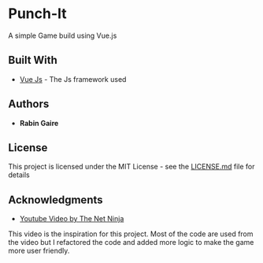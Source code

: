 # Punch-It
A simple Game build using Vue.js

## Built With

* [Vue Js](https://vuejs.org/) - The Js framework used

## Authors

* **Rabin Gaire**

## License

This project is licensed under the MIT License - see the [LICENSE.md](LICENSE) file for details

## Acknowledgments

* [Youtube Video by The Net Ninja](https://www.youtube.com/watch?v=WjfpQlVem-8)

This video is the inspiration for this project. Most of the code are used from the video but I refactored the code and added more logic to make the game more user friendly.  
